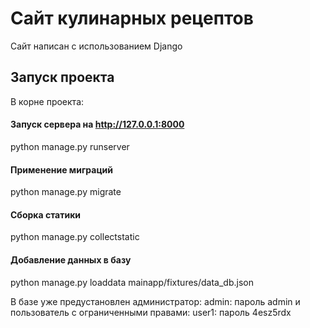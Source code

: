 # Сайт кулинарных рецептов

Сайт написан с использованием Django

## Запуск проекта

В корне проекта:
#### Запуск сервера на http://127.0.0.1:8000
python manage.py runserver
#### Применение миграций
python manage.py migrate
#### Сборка статики
python manage.py collectstatic
#### Добавление данных в базу
python manage.py loaddata mainapp/fixtures/data_db.json

В базе уже предустановлен администратор:
admin: пароль admin
и пользователь с ограниченными правами:
user1: пароль 4esz5rdx

